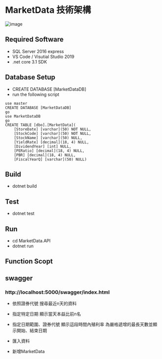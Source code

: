 # MarketData 技術架構
![image](https://docs.microsoft.com/zh-tw/dotnet/architecture/modern-web-apps-azure/media/image5-7.png) 


## Required Software
- SQL Server 2016 express
- VS Code / Visutial Studio 2019
- .net core 3.1 SDK

## Database Setup
- CREATE DATABASE [MarketDataDB]
- run the following script
```
use master
CREATE DATABASE [MarketDataDB]
go
use MarketDataDB
go
CREATE TABLE [dbo].[MarketData](
	[StoreDate] [varchar](50) NOT NULL,
	[StockCode] [varchar](50) NOT NULL,
	[StockName] [varchar](50) NULL,
	[YieldRate] [decimal](18, 4) NULL,
	[DividendYear] [int] NULL,
	[PERatio] [decimal](18, 4) NULL,
	[PBR] [decimal](18, 4) NULL,
	[FiscalYearQ] [varchar](50) NULL)
```
## Build
- dotnet build

## Test
- dotnet test

## Run
- cd MarketData.API
- dotnet run

## Function Scopt
## swagger
### http://localhost:5000/swagger/index.html

* 依照證券代號 搜尋最近n天的資料 

* 指定特定日期 顯示當天本益比前n名
* 指定日期範圍、證券代號 顯示這段時間內殖利率 
	為嚴格遞增的最長天數並顯示開始、結束日期
* 匯入資料
* 新增MarketData
 
